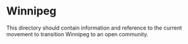 Winnipeg
========

This directory should contain information and reference to the current movement to transition Winnipeg to an open community.
